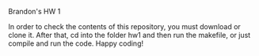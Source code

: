 Brandon's HW 1

In order to check the contents of this repository, you must download or clone it. After that, cd into the folder hw1 and then run the makefile, or just compile and run the code. Happy coding!
